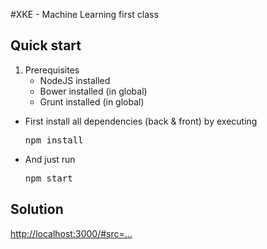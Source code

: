 #XKE - Machine Learning first class

## Quick start

 1. Prerequisites
    * NodeJS installed
    * Bower installed (in global)
    * Grunt installed (in global)

 * First install all dependencies (back & front) by executing <pre>npm install</pre>
 * And just run <pre>npm start</pre>

 ## Solution
[http://localhost:3000/#src=...](http://localhost:3000/#src=function%20kmeans(points%2C%20numClusters%2C%20centroids)%20%7B%0A%20%20%20%20var%20_centroids%20%3D%20centroids%20%7C%7C%20pickStartingCentroids(numClusters%2C%20points)%3B%0A%0A%20%20%20%20var%20maxIter%20%3D%201000%3B%0A%0A%20%20%20%20while%20(maxIter--)%20%7B%0A%20%20%20%20%20%20%20%20var%20partitioned%20%3D%20partitionUsingTheDistance(_centroids%2C%20points)%3B%0A%20%20%20%20%20%20%20%20_centroids%20%3D%20updateCentroids(partitioned)%3B%0A%20%20%20%20%7D%0A%0A%20%20%20%20return%20%7B%0A%20%20%20%20%20%20%20%20centroids%3A%20_centroids%2C%0A%20%20%20%20%20%20%20%20partition%3A%20partitionUsingTheDistance(_centroids%2C%20points)%0A%20%20%20%20%7D%0A%7D%0Afunction%20pickStartingCentroids(n%2C%20points)%20%7B%0A%20%20%20%20if%20(points.length%20%3C%3D%20n)%20%7B%0A%20%20%20%20%20%20%20%20return%20points.slice(0)%3B%0A%20%20%20%20%7D%0A%0A%20%20%20%20var%20alreadyPicked%20%3D%20%7B%7D%2C%0A%20%20%20%20%20%20%20%20picked%20%3D%20%5B%5D%3B%0A%0A%20%20%20%20while%20(picked.length%20%3C%20n)%20%7B%0A%20%20%20%20%20%20%20%20var%20idx%20%3D%20randInt(0%2C%20points.length%20-%201)%3B%0A%20%20%20%20%20%20%20%20if%20(!alreadyPicked%5Bidx%5D)%20%7B%0A%20%20%20%20%20%20%20%20%20%20%20%20picked.push(points%5Bidx%5D.slice(0))%3B%0A%20%20%20%20%20%20%20%20%20%20%20%20alreadyPicked%5Bidx%5D%20%3D%20true%3B%0A%20%20%20%20%20%20%20%20%7D%0A%20%20%20%20%7D%0A%0A%20%20%20%20return%20picked%3B%0A%7D%0A%0Afunction%20partitionUsingTheDistance(centroids%2C%20points)%20%7B%0A%20%20%20%20var%20partition%20%3D%20%7B%7D%3B%0A%20%20%20%20for%20(var%20i%20%3D%200%3B%20i%20%3C%20centroids.length%3B%20i%2B%2B)%20%7B%0A%20%20%20%20%20%20%20%20partition%5Bi%5D%20%3D%20%5B%5D%3B%0A%20%20%20%20%7D%0A%0A%20%20%20%20points.forEach(function%20(point)%20%7B%0A%20%20%20%20%20%20%20%20var%20closestCentroid%20%3D%20findClosestCentroid(centroids%2C%20point)%3B%0A%20%20%20%20%20%20%20%20partition%5BclosestCentroid%5D.push(point.slice(0))%3B%0A%20%20%20%20%7D)%3B%0A%0A%20%20%20%20return%20partition%3B%0A%7D%0A%0Afunction%20findClosestCentroid(centroids%2C%20p)%20%7B%0A%20%20%20%20if%20(!centroids)%20%7B%0A%20%20%20%20%20%20%20%20return%20undefined%3B%0A%20%20%20%20%7D%0A%0A%20%20%20%20var%20closest%20%3D%200%2C%0A%20%20%20%20%20%20%20%20d%20%3D%20distance(centroids%5Bclosest%5D%2C%20p)%3B%0A%0A%20%20%20%20for%20(var%20i%20%3D%201%3B%20i%20%3C%20centroids.length%3B%20i%2B%2B)%20%7B%0A%20%20%20%20%20%20%20%20var%20dist2centroid%20%3D%20distance(centroids%5Bi%5D%2C%20p)%3B%0A%20%20%20%20%20%20%20%20if%20(dist2centroid%20%3C%20d)%20%7B%0A%20%20%20%20%20%20%20%20%20%20%20%20closest%20%3D%20i%3B%0A%20%20%20%20%20%20%20%20%20%20%20%20d%20%3D%20dist2centroid%3B%0A%20%20%20%20%20%20%20%20%7D%0A%20%20%20%20%7D%0A%0A%20%20%20%20return%20closest%3B%0A%7D%0A%0Afunction%20updateCentroids(partitioned)%20%7B%0A%20%20%20%20return%20_.map(partitioned%2C%20determineNewCentroid)%3B%0A%7D%0A%0Afunction%20determineNewCentroid(points)%20%7B%0A%20%20%20%20var%20p%20%3D%20points%5B0%5D%3B%0A%0A%20%20%20%20for%20(var%20i%20%3D%201%3B%20i%20%3C%20points.length%3B%20i%2B%2B)%20%7B%0A%20%20%20%20%20%20%20%20p%5B0%5D%20%2B%3D%20points%5Bi%5D%5B0%5D%3B%0A%20%20%20%20%20%20%20%20p%5B1%5D%20%2B%3D%20points%5Bi%5D%5B1%5D%3B%0A%20%20%20%20%7D%0A%0A%20%20%20%20return%20%5B%0A%20%20%20%20%20%20%20%20p%5B0%5D%20%2F%20points.length%2C%0A%20%20%20%20%20%20%20%20p%5B1%5D%20%2F%20points.length%0A%20%20%20%20%5D%3B%0A%7D%0A%0Afunction%20distance(p%2C%20v)%20%7B%0A%20%20%20%20var%20deltaX2%20%3D%20Math.pow((p%5B0%5D%20-%20v%5B0%5D)%2C%202)%2C%0A%20%20%20%20%20%20%20%20deltaY2%20%3D%20Math.pow((p%5B1%5D%20-%20v%5B1%5D)%2C%202)%3B%0A%20%20%20%20return%20Math.sqrt(deltaX2%20%2B%20deltaY2)%3B%0A%7D%0A%0Afunction%20randInt(a%2C%20b)%20%7B%0A%20%20%20%20return%20Math.floor(randFloat(a%2C%20b))%3B%0A%7D)
